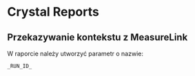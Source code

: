 # Crystal Reports



## Przekazywanie kontekstu z MeasureLink

W raporcie należy utworzyć parametr o nazwie:
~~~
_RUN_ID_
~~~

